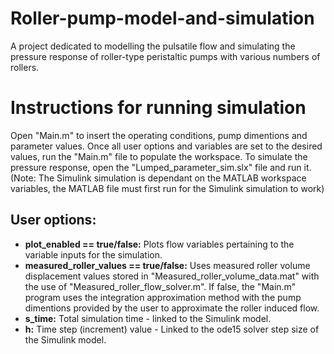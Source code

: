 # Roller-pump-model-and-simulation
A project dedicated to modelling the pulsatile flow and simulating the pressure response of roller-type peristaltic pumps with various numbers of rollers.

# Instructions for running simulation
Open "Main.m" to insert the operating conditions, pump dimentions and parameter values. Once all user options and variables are set to the desired values, run the "Main.m" file to populate the workspace. To simulate the pressure response, open the "Lumped_parameter_sim.slx" file and run it. (Note: The Simulink simulation is dependant on the MATLAB workspace variables, the MATLAB file must first run for the Simulink simulation to work)
## User options:
* **plot_enabled == true/false:** Plots flow variables pertaining to the variable inputs for the simulation.
* **measured_roller_values == true/false:** Uses measured roller volume displacement values stored in "Measured_roller_volume_data.mat" with the use of "Measured_roller_flow_solver.m". If false, the "Main.m" program uses the integration approximation method with the pump dimentions provided by the user to approximate the roller induced flow.
* **s_time:** Total simulation time - linked to the Simulink model.
* **h:** Time step (increment) value - Linked to the ode15 solver step size of the Simulink model.
